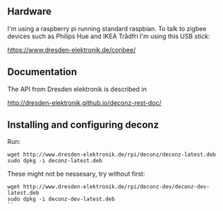 ## Hardware
I'm using a raspberry pi running standard raspbian. To talk to zigbee devices such as Philips Hue and IKEA Trådfri I'm using this USB stick:

https://www.dresden-elektronik.de/conbee/


## Documentation
The API from Dresden elektronik is described in

http://dresden-elektronik.github.io/deconz-rest-doc/

## Installing and configuring deconz

Run:
```
wget http://www.dresden-elektronik.de/rpi/deconz/deconz-latest.deb
sudo dpkg -i deconz-latest.deb
```

These might not be nessesary, try without first:
```
wget http://www.dresden-elektronik.de/rpi/deconz-dev/deconz-dev-latest.deb
sudo dpkg -i deconz-dev-latest.deb
``